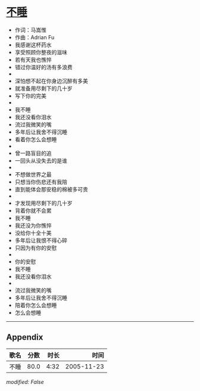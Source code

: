 # [不睡](https://music.163.com/song?id=66148)

* 作词：马嵩惟
* 作曲：Adrian Fu
* 我感谢这杯药水
* 享受照顾你整夜的滋味
* 若有天我也憔悴
* 错过你温好的汤有多浪费
* 
* 深怕想不起在你身边沉醉有多美
* 就准备用尽剩下的几十岁
* 写下你的完美
* 
* 我不睡
* 我还没看你泪水
* 流过我微笑的嘴
* 多年后让我舍不得沉睡
* 看着你怎么会想睡
* 
* 曾一路盲目的追
* 一回头从没失去的是谁
* 
* 不想做世界之最
* 只想当你伤悲还有我陪
* 直到能体会那安稳的棉被多可贵
* 
* 才发现用尽剩下的几十岁
* 背着你就不会累
* 我不睡
* 我还没为你憔悴
* 没给你十全十美
* 多年后让我恨不得心碎
* 只因为有你的安慰
* 
* 你的安慰
* 我不睡
* 我还没看你泪水
* 
* 流过我微笑的嘴
* 多年后让我舍不得沉睡
* 陪着你怎么会想睡
* 怎么会想睡


---

## Appendix

|歌名|分数|时长|时间|
|:---|:---:|---:|---:|
|不睡|80.0|4:32|2005-11-23

*modified: False*